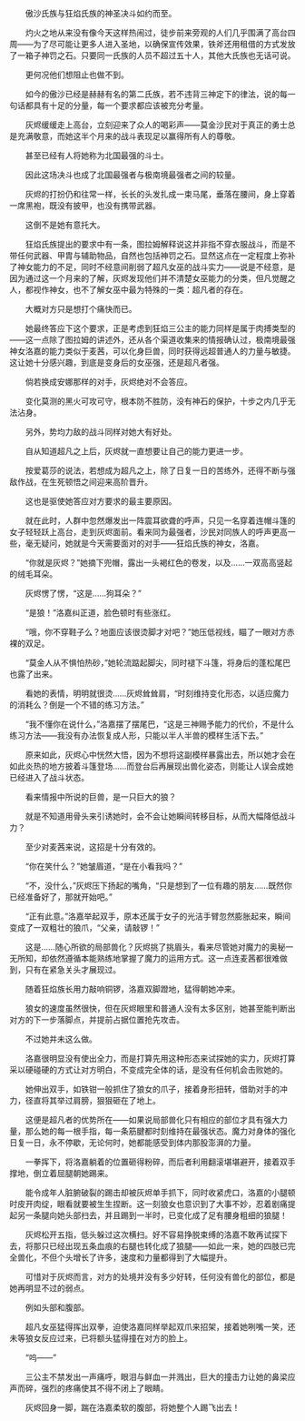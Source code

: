 　　傲沙氏族与狂焰氏族的神圣决斗如约而至。

　　灼火之地从来没有像今天这样热闹过，徒步前来旁观的人们几乎围满了高台四周——为了尽可能让更多人进入圣地，以确保宣传效果，铁斧还用租借的方式发放了一箱子神罚之石。只要同一氏族的人员不超过五十人，其他大氏族也无话可说。

　　更何况他们想阻止也做不到。

　　如今的傲沙已经是赫赫有名的第二氏族，若不违背三神定下的律法，说的每一句话都具有十足的分量，每一个要求都应该被充分考量。

　　灰烬缓缓走上高台，立刻迎来了众人的喝彩声——莫金沙民对于真正的勇士总是充满敬意，而她这半个月来的战斗表现足以赢得所有人的尊敬。

　　甚至已经有人将她称为北国最强的斗士。

　　因此这场决斗也成了北国最强者与极南境最强者之间的较量。

　　灰烬的打扮仍和往常一样，长长的头发扎成一束马尾，垂落在腰间，身上穿着一席黑袍，既没有披甲，也没有携带武器。

　　这倒不是她有意托大。

　　狂焰氏族提出的要求中有一条，图拉姆解释说这并非指不穿衣服战斗，而是不带任何武器、甲胄与辅助物品，自然也包括神罚之石。显然这点在一定程度上弥补了神女能力的不足，同时不经意间削弱了超凡女巫的战斗实力——说是不经意，是因为通过这一个月来的了解，灰烬发现他们并不清楚女巫能力的分类，但凡觉醒之人，都视作神女，也不了解女巫中最为特殊的一类：超凡者的存在。

　　大概对方只是想打个痛快而已。

　　她最终答应下这个要求，正是考虑到狂焰三公主的能力同样是属于肉搏类型的——这一点除了图拉姆的讲述外，还从各个渠道收集来的情报确认过，极南境最强神女洛嘉的能力类似于麦茜，可以化身巨兽，同时获得远超普通人的力量与敏捷。这让她十分感兴趣，到底是变身后的女巫强，还是超凡者强。

　　倘若换成安娜那样的对手，灰烬绝对不会答应。

　　变化莫测的黑火可攻可守，根本防不胜防，没有神石的保护，十步之内几乎无法沾身。

　　另外，势均力敌的战斗同样对她大有好处。

　　自从知道超凡之上后，灰烬就一直想要让自己的能力更进一步。

　　按爱葛莎的说法，若想成为超凡之上，除了日复一日的苦练外，还得不断与强敌作战，在生死顿悟之间迎来高阶晋升。

　　这也是驱使她答应对方要求的最主要原因。

　　就在此时，人群中忽然爆发出一阵震耳欲聋的呼声，只见一名穿着连帽斗篷的女子轻轻跃上高台，走到灰烬面前。看来同为最强者，沙民对同族人的呼声更高一些，毫无疑问，她就是今天需要面对的对手——狂焰氏族的神女，洛嘉。

　　“你就是灰烬？”她摘下兜帽，露出一头褐红色的卷发，以及……一双高高竖起的绒毛耳朵。

　　灰烬愣了愣，“这是……狗耳朵？”

　　“是狼！”洛嘉纠正道，脸色顿时有些涨红。

　　“哦，你不穿鞋子么？地面应该很烫脚才对吧？”她压低视线，瞄了一眼对方赤裸的双足。

　　“莫金人从不惧怕热砂，”她轮流踮起脚尖，同时褪下斗篷，将身后的蓬松尾巴也露了出来。

　　看她的表情，明明就很烫……灰烬耸耸肩，“时刻维持变化形态，以适应魔力的消耗么？倒是一个不错的练习方法。”

　　“我不懂你在说什么，”洛嘉摆了摆尾巴，“这是三神赐予能力的代价，不是什么练习方法——我没有办法恢复成人形，只能以半人半兽的模样生活下去。”

　　原来如此，灰烬心中恍然大悟，因为不想将这副模样暴露出去，所以她才会在如此炎热的地方披着斗篷登场……而登台后再展现出兽化姿态，则能让人误会成她已经进入了战斗状态。

　　看来情报中所说的巨兽，是一只巨大的狼？

　　就是不知道用骨头来引诱她时，会不会让她瞬间转移目标，从而大幅降低战斗力？

　　至少对麦茜来说，这招是十分有效的。

　　“你在笑什么？”她皱眉道，“是在小看我吗？”

　　“不，没什么，”灰烬压下扬起的嘴角，“只是想到了一位有趣的朋友……既然你已经准备好了，那就开始吧。”

　　“正有此意。”洛嘉举起双手，原本还属于女子的光洁手臂忽然膨胀起来，瞬间变成了一双粗壮的狼爪，“父亲，请敲锣！”

　　这是……随心所欲的局部兽化？灰烬挑了挑眉头，看来尽管她对魔力的奥秘一无所知，却依然遵循本能熟练地掌握了魔力的运用方式。这一点连麦茜都很难做到，只有在紧急关头才展现过。

　　随着狂焰族长用力敲响铜锣，洛嘉双脚蹬地，猛得朝她冲来。

　　狼女的速度虽然很快，但在灰烬眼里和普通人没有太多区别，她甚至能判断出对方的下一步落脚点，并提前占据位置抢先攻击。

　　不过她并未这么做。

　　洛嘉很明显没有使出全力，而是打算先用这种形态来试探她的实力，灰烬打算采以硬碰硬的方式让对方明白，不变成完全体的话，是没有任何机会击败她的。

　　她伸出双手，如铁钳一般抓住了狼女的爪子，接着身形扭转，借助对手的冲力，径直将其举过肩膀，狠狠砸在了地上。

　　这便是超凡者的优势所在——如果说局部兽化只有相应的部位才具有强大力量，那么她的每一根手指，每一条筋腱都时刻维持在最强状态。魔力对身体的强化日复一日，永不停歇，无论何时，她都能感受到体内那股澎湃的力量。

　　一拳挥下，将洛嘉躺着的位置砸得粉碎，而后者利用翻滚堪堪避开，接着双手撑地，倒立着屈腿朝她踢来。

　　能令成年人脏腑破裂的踢击却被灰烬单手抓下，同时收紧虎口，洛嘉的小腿顿时皮开肉绽，眼看就要被生生捏断。这一刻狼女也意识到了大事不妙，忍着剧痛提起另一条腿向她头部扫去，并且踢到一半时，已变化成了足有腰身粗细的狼腿！

　　灰烬松开五指，低头躲过这次横扫。好不容易挣脱束缚的洛嘉不敢再试探下去，将那只已经出现五条血痕的右腿也转化成了狼腿——如此一来，她的四肢已完全兽化，不但个头增长了许多，速度和力量都得到了大幅提升。

　　可惜对于灰烬而言，对方的处境并没有多少好转，任何没有兽化的部位，都是她再明显不过的弱点。

　　例如头部和腹部。

　　超凡女巫猛得挥出双拳，迫使洛嘉同样举起双爪来招架，接着她咧嘴一笑，还未等狼女反应过来，已将额头猛得撞在对方的脸上。

　　“呜——”

　　三公主不禁发出一声痛呼，眼泪与鲜血一并溅出，巨大的撞击力让她的鼻梁应声而碎，强烈的疼痛使其不得不闭上了眼睛。

　　灰烬回身一脚，踹在洛嘉柔软的腹部，将她整个人踢飞出去！
